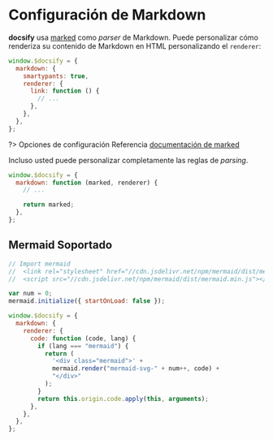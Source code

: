 # Configuración de Markdown

**docsify** usa [marked](https://github.com/markedjs/marked) como _parser_ de Markdown. Puede personalizar cómo renderiza su contenido de Markdown en HTML personalizando el `renderer`:

```js
window.$docsify = {
  markdown: {
    smartypants: true,
    renderer: {
      link: function () {
        // ...
      },
    },
  },
};
```

?> Opciones de configuración Referencia [documentación de marked](https://github.com/markedjs/marked#options-1)

Incluso usted puede personalizar completamente las reglas de _parsing_.

```js
window.$docsify = {
  markdown: function (marked, renderer) {
    // ...

    return marked;
  },
};
```

## Mermaid Soportado

```js
// Import mermaid
//  <link rel="stylesheet" href="//cdn.jsdelivr.net/npm/mermaid/dist/mermaid.min.css">
//  <script src="//cdn.jsdelivr.net/npm/mermaid/dist/mermaid.min.js"></script>

var num = 0;
mermaid.initialize({ startOnLoad: false });

window.$docsify = {
  markdown: {
    renderer: {
      code: function (code, lang) {
        if (lang === "mermaid") {
          return (
            '<div class="mermaid">' +
            mermaid.render("mermaid-svg-" + num++, code) +
            "</div>"
          );
        }
        return this.origin.code.apply(this, arguments);
      },
    },
  },
};
```
